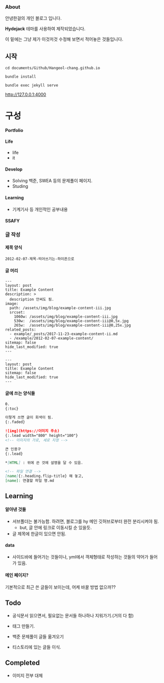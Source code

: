 ### About

안녕한걸의 개인 블로그 입니다.

**Hydejack** 테마를 사용하여 제작되었습니다.

이 밑에는 그냥 제가 이것저것 수정해 보면서 적어놓은 것들입니다.



## 시작

`cd documents/Github/Hangeol-chang.github.io`

`bundle install` 

`bundle exec jekyll serve`

 http://127.0.0.1:4000



# 구성

#### Portfolio

#### Life

- life
- it

#### Develop

- Solving
  백준, SWEA 등의 문제풀이 페이지.
- Studing

#### Learning

- 기계기사 등 개인적인 공부내용

#### SSAFY



### 글 작성

#### 제목 양식

```
2012-02-07-제목-띄어쓰기는-하이픈으로
```

#### 글 머리

```
---
layout: post
title: Example Content
description: >
  description 안써도 됨.
image: 
  path: /assets/img/blog/example-content-iii.jpg
  srcset:
    1060w: /assets/img/blog/example-content-iii.jpg
    530w:  /assets/img/blog/example-content-iii@0,5x.jpg
    265w:  /assets/img/blog/example-content-iii@0,25x.jpg
related_posts:
  - example/_posts/2017-11-23-example-content-ii.md
  - /example/2012-02-07-example-content/
sitemap: false
hide_last_modified: true
---
```

```
---
layout: post
title: Example Content
sitemap: false
hide_last_modified: true
---
```



#### 글에 쓰는 양식들

```markdown
0.
{:toc}

이렇게 쓰면 글이 회색이 됨.
{:.faded}

![img](https://이미지 주소)
{:.lead width="800" height="100"}
<!-- 이미지의 가로, 세로 지정 -->

큰 인용구
{:.lead}

*[HTML] : 위에 쓴 것에 설명을 달 수 있음.

<!-- 파일 연결 -->
[name]{:.heading.flip-title} 해 놓고,
[name]: 연결할 파일 명.md


```







## Learning

#### 알아낸 것들

- 서브폴더는 불가능함.
  하려면, 블로그를 hy 메인 깃허브로부터 완전 분리시켜야 됨.
  - but, 글 안에 링크로 이동시킬 순 있을듯.
- 글 제목에 한글이 있으면 안됨.



#### data

- 사이드바에 들어가는 것들이나, yml에서 객체형태로 작성하는 것들의 약어가 들어가 있음.



#### 메인 페이지?

기본적으로 최근 쓴 글들이 보이는데, 어케 바꿀 방법 없으까??



## Todo

- 공식문서 읽으면서, 필요없는 문서들 하나하나 지워가기.(거의 다 함)

- 태그 만들기.



- 백준 문제풀이 글들 옮겨오기
- 티스토리에 있는 글들 이식.



## Completed

- 이미지 전부 대체
